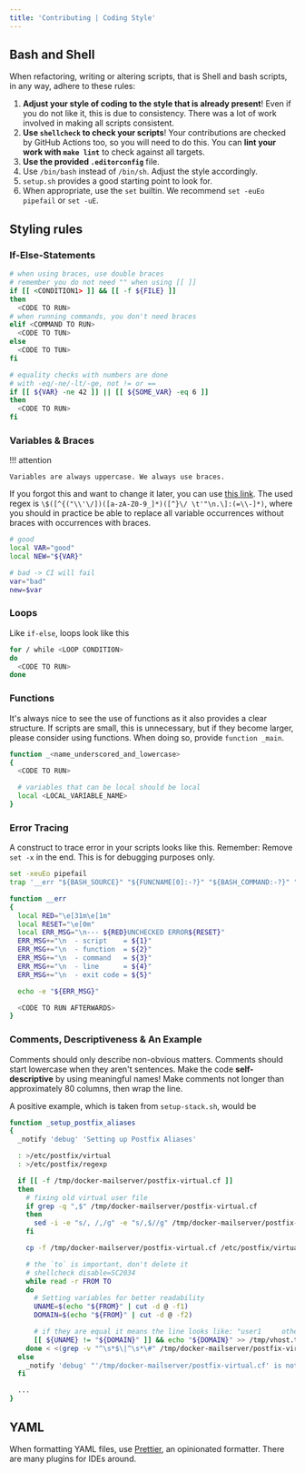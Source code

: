 ```yaml
---
title: 'Contributing | Coding Style'
---
```


## Bash and Shell

When refactoring, writing or altering scripts, that is Shell and bash scripts, in any way, adhere to these rules:

1. **Adjust your style of coding to the style that is already present**! Even if you do not like it, this is due to consistency. There was a lot of work involved in making all scripts consistent.
2. **Use `shellcheck` to check your scripts**! Your contributions are checked by GitHub Actions too, so you will need to do this. You can **lint your work with `make lint`** to check against all targets.
3. **Use the provided `.editorconfig`** file.
4. Use `/bin/bash` instead of `/bin/sh`. Adjust the style accordingly.
5. `setup.sh` provides a good starting point to look for.
6. When appropriate, use the `set` builtin. We recommend `set -euEo pipefail` or `set -uE`.

## Styling rules

### If-Else-Statements

```bash
# when using braces, use double braces
# remember you do not need "" when using [[ ]]
if [[ <CONDITION1> ]] && [[ -f ${FILE} ]]
then
  <CODE TO RUN>
# when running commands, you don't need braces
elif <COMMAND TO RUN>
  <CODE TO TUN>
else
  <CODE TO TUN>
fi

# equality checks with numbers are done
# with -eq/-ne/-lt/-ge, not != or ==
if [[ ${VAR} -ne 42 ]] || [[ ${SOME_VAR} -eq 6 ]]
then
  <CODE TO RUN>
fi
```

### Variables & Braces

!!! attention

    Variables are always uppercase. We always use braces.

If you forgot this and want to change it later, you can use [this link][regex]. The used regex is `\$([^{("\\'\/])([a-zA-Z0-9_]*)([^}\/ \t'"\n.\]:(=\\-]*)`, where you should in practice be able to replace all variable occurrences without braces with occurrences with braces.

```bash
# good
local VAR="good"
local NEW="${VAR}"

# bad -> CI will fail
var="bad"
new=$var
```

### Loops

Like `if-else`, loops look like this

```bash
for / while <LOOP CONDITION>
do
  <CODE TO RUN>
done
```

### Functions

It's always nice to see the use of functions as it also provides a clear structure. If scripts are small, this is unnecessary, but if they become larger, please consider using functions. When doing so, provide `function _main`.

```bash
function _<name_underscored_and_lowercase>
{
  <CODE TO RUN>

  # variables that can be local should be local
  local <LOCAL_VARIABLE_NAME>
}
```

### Error Tracing

A construct to trace error in your scripts looks like this. Remember: Remove `set -x` in the end. This is for debugging purposes only.

```bash
set -xeuEo pipefail
trap '__err "${BASH_SOURCE}" "${FUNCNAME[0]:-?}" "${BASH_COMMAND:-?}" "${LINENO:-?}" "${?:-?}"' ERR

function __err
{
  local RED="\e[31m\e[1m"
  local RESET="\e[0m"
  local ERR_MSG="\n--- ${RED}UNCHECKED ERROR${RESET}"
  ERR_MSG+="\n  - script    = ${1}"
  ERR_MSG+="\n  - function  = ${2}"
  ERR_MSG+="\n  - command   = ${3}"
  ERR_MSG+="\n  - line      = ${4}"
  ERR_MSG+="\n  - exit code = ${5}"

  echo -e "${ERR_MSG}"

  <CODE TO RUN AFTERWARDS>
}
```

### Comments, Descriptiveness & An Example

Comments should only describe non-obvious matters. Comments should start lowercase when they aren't sentences. Make the code **self-descriptive** by using meaningful names! Make comments not longer than approximately 80 columns, then wrap the line.

A positive example, which is taken from `setup-stack.sh`, would be

```bash
function _setup_postfix_aliases
{
  _notify 'debug' 'Setting up Postfix Aliases'

  : >/etc/postfix/virtual
  : >/etc/postfix/regexp

  if [[ -f /tmp/docker-mailserver/postfix-virtual.cf ]]
  then
    # fixing old virtual user file
    if grep -q ",$" /tmp/docker-mailserver/postfix-virtual.cf
    then
      sed -i -e "s/, /,/g" -e "s/,$//g" /tmp/docker-mailserver/postfix-virtual.cf
    fi

    cp -f /tmp/docker-mailserver/postfix-virtual.cf /etc/postfix/virtual

    # the `to` is important, don't delete it
    # shellcheck disable=SC2034
    while read -r FROM TO
    do
      # Setting variables for better readability
      UNAME=$(echo "${FROM}" | cut -d @ -f1)
      DOMAIN=$(echo "${FROM}" | cut -d @ -f2)

      # if they are equal it means the line looks like: "user1     other@example.com"
      [[ ${UNAME} != "${DOMAIN}" ]] && echo "${DOMAIN}" >> /tmp/vhost.tmp
    done < <(grep -v "^\s*$\|^\s*\#" /tmp/docker-mailserver/postfix-virtual.cf || true)
  else
    _notify 'debug' "'/tmp/docker-mailserver/postfix-virtual.cf' is not provided - no mail alias/forward created."
  fi

  ...
}
```

## YAML

When formatting YAML files, use [Prettier][prettier], an opinionated formatter. There are many plugins for IDEs around.

[semver]: https://semver.org/
[regex]: https://regex101.com/r/ikzJpF/7
[prettier]: https://prettier.io
